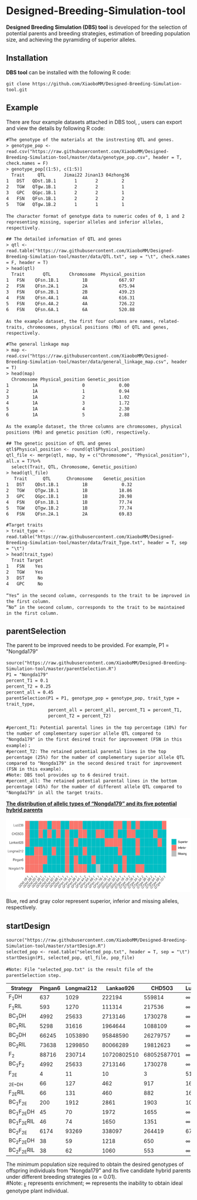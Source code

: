 
# Designed-Breeding-Simulation-tool
**Designed Breeding Simulation (DBS) tool** is developed for the selection of potential parents and breeding strategies, estimation of breeding population size, and achieving the pyramiding of superior alleles.


## Installation

**DBS tool**  can be installed with the following R code:
```
git clone https://github.com/XiaoboMM/Designed-Breeding-Simulation-tool.git
```
## Example

There are four example datasets attached in DBS tool, , users can export and view the details by following R code:
```
#The genotype of the materials at the instresting QTL and genes.
> genotype_pop <- read.csv("https://raw.githubusercontent.com/XiaoboMM/Designed-Breeding-Simulation-tool/master/data/genotype_pop.csv", header = T, check.names = F)
> genotype_pop[(1:5), c(1:5)]
  Trait     QTL       Jimai22 Jinan13 04zhong36
1   DST   QDst.1B.1       1       2         2
2   TGW   QTgw.1B.1       2       2         1
3   GPC   QGpc.1B.1       2       2         1
4   FSN   QFsn.1B.1       2       2         2
5   TGW   QTgw.1B.2       1       1         1

The character format of genotype data to numeric codes of 0, 1 and 2 representing missing, superior alleles and inferior alleles, respectively.
```


```
## The detailed information of QTL and genes
> qtl <- read.table("https://raw.githubusercontent.com/XiaoboMM/Designed-Breeding-Simulation-tool/master/data/QTL.txt", sep = "\t", check.names = F, header = T)
> head(qtl)
  Trait       QTL       Chromosome  Physical_position
1   FSN    QFsn.1B.1         1B            667.97
2   FSN    QFsn.2A.1         2A            675.94
3   FSN    QFsn.2B.1         2B            439.23
4   FSN    QFsn.4A.1         4A            616.31
5   FSN    QFsn.4A.2         4A            726.22
6   FSN    QFsn.6A.1         6A            520.88

As the example dataset, the first four columns are names, related-traits, chromosomes, physical positions (Mb) of QTL and genes, respectively.
```




```
#The general linkage map
> map <- read.csv("https://raw.githubusercontent.com/XiaoboMM/Designed-Breeding-Simulation-tool/master/data/general_linkage_map.csv", header = T)
> head(map)
  Chromosome Physical_position Genetic_position
1         1A                 0             0.00
2         1A                 1             0.94
3         1A                 2             1.02
4         1A                 3             1.72
5         1A                 4             2.30
6         1A                 5             2.88

As the example dataset, the three columns are chromosomes, physical positions (Mb) and genetic position (cM), respectively.
```


```
## The genetic position of QTL and genes
qtl$Physical_position <- round(qtl$Physical_position)
qtl_file <- merge(qtl, map, by = c("Chromosome", "Physical_position"), all.x = T)%>%
  select(Trait, QTL, Chromosome, Genetic_position)
> head(qtl_file)
   Trait      QTL      Chromosome    Genetic_position
1   DST    QDst.1B.1         1B             0.32
2   TGW    QTgw.1B.1         1B            18.86
3   GPC    QGpc.1B.1         1B            20.98
4   FSN    QFsn.1B.1         1B            77.74
5   TGW    QTgw.1B.2         1B            77.74
6   FSN    QFsn.2A.1         2A            69.83

```



```
#Target traits
> trait_type <- read.table("https://raw.githubusercontent.com/XiaoboMM/Designed-Breeding-Simulation-tool/master/data/Trait_Type.txt", header = T, sep = "\t")
> head(trait_type)
  Trait Target
1   FSN    Yes
2   TGW    Yes
3   DST     No
4   GPC     No

“Yes“ in the second column, corresponds to the trait to be improved in the first column.
“No“ in the second column, corresponds to the trait to be maintained in the first column.
```

## parentSelection

The parent to be improved needs to be provided. For example, P1 = "Nongda179"
```
source("https://raw.githubusercontent.com/XiaoboMM/Designed-Breeding-Simulation-tool/master/parentSelection.R")
P1 = "Nongda179"
percent_T1 = 0.1
percent_T2 = 0.25
percent_all = 0.45
parentSelection(P1 = P1, genotype_pop = genotype_pop, trait_type = trait_type, 
                percent_all = percent_all, percent_T1 = percent_T1, 
                percent_T2 = percent_T2)

#percent_T1: Potential parental lines in the top percentage (10%) for the number of complementary superior allele QTL compared to "Nongda179" in the first desired trait for improvement (FSN in this example)；
#percent_T2: The retained potential parental lines in the top percentage (25%) for the number of complementary superior allele QTL compared to "Nongda179" in the second desired trait for improvement (FSN in this example).
#Note: DBS tool provides up to 6 desired trait.
#percent_all: The retained potential parental lines in the bottom percentage (45%) for the number of different allele QTL compared to "Nongda179" in all the target traits.
```
**[The distribution of allelic types of “Nongda179” and its five potential hybrid parents](https://raw.githubusercontent.com/XiaoboMM/Designed-Breeding-Simulation-tool/master/data/Figure1.jpg)**
<p align="center">
<a href="https://raw.githubusercontent.com/XiaoboMM/Designed-Breeding-Simulation-tool/master/data/Figure1.jpg">
<img src="data/Figure1.jpg" height="200px" width="600px">
</a>
</p>

Blue, red and gray color represent superior, inferior and missing alleles, respectively.


## startDesign
```
source("https://raw.githubusercontent.com/XiaoboMM/Designed-Breeding-Simulation-tool/master/startDesign.R")
selected_pop <- read.table("selected_pop.txt", header = T, sep = "\t")
startDesign(P1, selected_pop, qtl_file, pop_file)

#Note: File "selected_pop.txt" is the result file of the parentSelection step.

```


|Strategy|Pingan6|Longmai212|Lankao926|CHD5O3|Luzi238|
|--|--|--|--|--|--|
|F<sub>1</sub>DH|637|1029|222194|559814|∞|
|F<sub>1</sub>RIL|593|1270|111314|217536|∞|
|BC<sub>1</sub>DH|4992|25633|2713146|1730278|∞|
|BC<sub>1</sub>RIL|5298|31616|1964644|1088109|∞|
|BC<sub>2</sub>DH|66245|1053890|95848590|26279757|∞|
|BC<sub>2</sub>RIL|73638|1299850|80066289|19812623|∞|
|F<sub>2</sub>|88716|230714|10720802510|68052587701|∞|
|BC<sub>1</sub>F<sub>2</sub>|4992|25633|2713146|1730278|∞|
|F<sub>2E</sub>|4|11|10|3|51|
|<sub>2E~DH|66|127|462|917|1601|
|F<sub>2E</sub>RIL|66|131|460|882|1616|
|BC<sub>1</sub>F<sub>2E</sub>|200|1912|2861|1903|10456|
|BC<sub>1</sub>F<sub>2E</sub>DH|45|70|1972|1655|∞|
|BC<sub>1</sub>F<sub>2E</sub>RIL|46|74|1650|1351|∞|
|BC<sub>2</sub>F<sub>2E</sub>|6174|93269|338097|264419|676480|
|BC<sub>2</sub>F<sub>2E</sub>DH|38|59|1218|650|∞|
|BC<sub>2</sub>F<sub>2E</sub>RIL|38|62|1060|553|∞|

The minimum population size required to obtain the desired genotypes of offspring individuals from “Nongda179” and its five candidate hybrid parents under different breeding strategies (α = 0.01).  
#Note: <sub>E</sub> represents enrichment; ∞ represents the inability to obtain ideal genotype plant individual.


